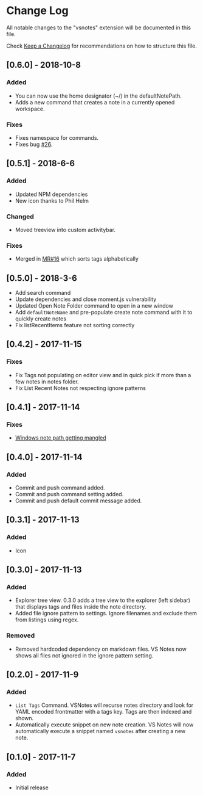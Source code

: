# Change Log
All notable changes to the "vsnotes" extension will be documented in this file.

Check [Keep a Changelog](http://keepachangelog.com/) for recommendations on how to structure this file.

## [0.6.0] - 2018-10-8
### Added
- You can now use the home designator (~/) in the defaultNotePath.
- Adds a new command that creates a note in a currently opened workspace.

### Fixes
- Fixes namespace for commands.
- Fixes bug [#26](https://github.com/patleeman/VSNotes/issues/26).


## [0.5.1] - 2018-6-6
### Added
- Updated NPM dependencies
- New icon thanks to Phil Helm

### Changed
- Moved treeview into custom activitybar.

### Fixes
- Merged in [MR#16](https://github.com/patleeman/VSNotes/pull/15) which sorts tags alphabetically



## [0.5.0] - 2018-3-6
- Add search command
- Update dependencies and close moment.js vulnerability
- Updated Open Note Folder command to open in a new window
- Add `defaultNoteName` and pre-populate create note command with it to quickly create notes
- Fix listRecentItems feature not sorting correctly

## [0.4.2] - 2017-11-15
### Fixes
- Fix Tags not populating on editor view and in quick pick if more than a few notes in notes folder.
- Fix List Recent Notes not respecting ignore patterns

## [0.4.1] - 2017-11-14
### Fixes
- [Windows note path getting mangled](https://github.com/patleeman/VSNotes/issues/3)

## [0.4.0] - 2017-11-14
### Added
- Commit and push command added.
- Commit and push command setting added.
- Commit and push default commit message added.

## [0.3.1] - 2017-11-13
### Added
- Icon

## [0.3.0] - 2017-11-13
### Added
- Explorer tree view. 0.3.0 adds a tree view to the explorer (left sidebar) that displays tags and files inside the note directory.
- Added file ignore pattern to settings. Ignore filenames and exclude them from listings using regex.

### Removed
-  Removed hardcoded dependency on markdown files. VS Notes now shows all files not ignored in the ignore pattern setting.

## [0.2.0] - 2017-11-9
### Added
- `List Tags` Command. VSNotes will recurse notes directory and look for YAML encoded frontmatter with a tags key. Tags are then indexed and shown.
- Automatically execute snippet on new note creation. VS Notes will now automatically execute a snippet named `vsnotes` after creating a new note.

## [0.1.0] - 2017-11-7
### Added
- Initial release